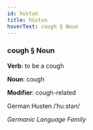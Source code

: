 ```yaml
---
id: hüstun
title: hüstun
hoverText: cough § Noun
---
```


### cough § Noun

**Verb**: to be a cough

**Noun**: cough

**Modifier**: cough-related

German Husten /ˈhuːstən/

*Germanic Language Family*